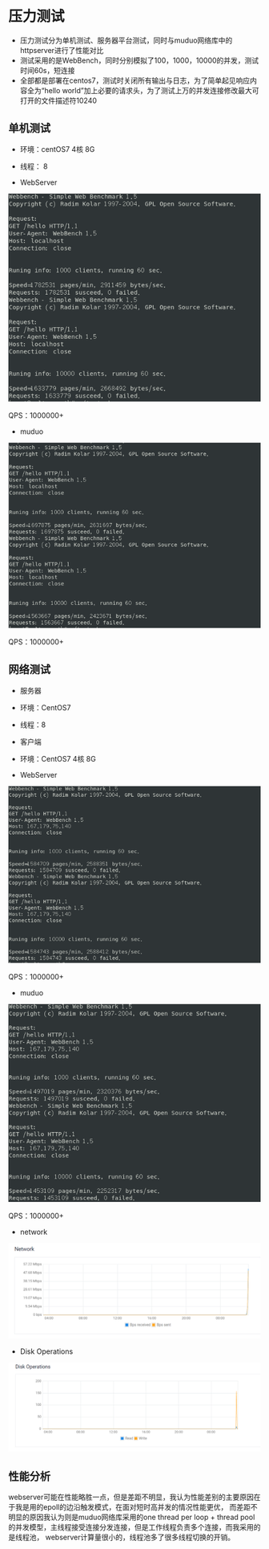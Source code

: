 # 压力测试

* 压力测试分为单机测试、服务器平台测试，同时与muduo网络库中的httpserver进行了性能对比
* 测试采用的是WebBench，同时分别模拟了100，1000，10000的并发，测试时间60s，短连接
* 全部都是部署在centos7，测试时关闭所有输出与日志，为了简单起见响应内容全为“hello world”加上必要的请求头，为了测试上万的并发连接修改最大可打开的文件描述符10240

## 单机测试
* 环境：centOS7 4核 8G
* 线程： 8

* WebServer

![WebServer](root/webserver.png)


QPS：1000000+

* muduo

![muduo](root/muduo.png)

QPS：1000000+


## 网络测试
* 服务器
* 环境：CentOS7
* 线程：8

* 客户端
* 环境：CentOS7 4核 8G

* WebServer

![WebServer](root/net_webserver.png)

QPS：1000000+

* muduo

![muduo](root/net_muduo.png)

QPS：1000000+

* network

![network](root/network.png)

* Disk Operations

![Disk](root/Disk.png)

## 性能分析
webserver可能在性能略胜一点，但是差距不明显，我认为性能差别的主要原因在于我是用的epoll的边沿触发模式，在面对短时高并发的情况性能更优，
而差距不明显的原因我认为则是muduo网络库采用的one thread per loop + thread pool的并发模型，主线程接受连接分发连接，但是工作线程负责多个连接，而我采用的是线程池， webserver计算量很小的，线程池多了很多线程切换的开销。
